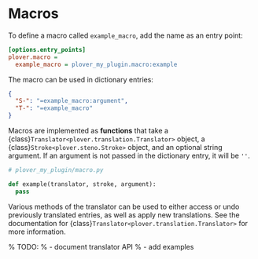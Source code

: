 # Macros

To define a macro called `example_macro`, add the name as an entry point:

```ini
[options.entry_points]
plover.macro =
  example_macro = plover_my_plugin.macro:example
```

The macro can be used in dictionary entries:

```json
{
  "S-": "=example_macro:argument",
  "T-": "=example_macro"
}
```

Macros are implemented as **functions** that take a
{class}`Translator<plover.translation.Translator>` object, a
{class}`Stroke<plover.steno.Stroke>` object, and an optional string argument.
If an argument is not passed in the dictionary entry, it will be `''`.

```python
# plover_my_plugin/macro.py

def example(translator, stroke, argument):
  pass
```

Various methods of the translator can be used to either access or undo
previously translated entries, as well as apply new translations. See the
documentation for {class}`Translator<plover.translation.Translator>`
for more information.

% TODO:
% - document translator API
% - add examples
